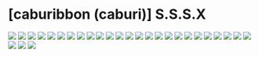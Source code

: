 # [caburibbon (caburi)] S.S.S.X
![](../img/12/00000001.jpg)
![](../img/12/00000002.jpg)
![](../img/12/00000003.jpg)
![](../img/12/00000004.jpg)
![](../img/12/00000005.jpg)
![](../img/12/00000006.jpg)
![](../img/12/00000007.jpg)
![](../img/12/00000008.jpg)
![](../img/12/00000009.jpg)
![](../img/12/00000010.jpg)
![](../img/12/00000011.jpg)
![](../img/12/00000012.jpg)
![](../img/12/00000013.jpg)
![](../img/12/00000014.jpg)
![](../img/12/00000015.jpg)
![](../img/12/00000016.jpg)
![](../img/12/00000017.jpg)
![](../img/12/00000018.jpg)
![](../img/12/00000019.jpg)
![](../img/12/00000020.jpg)
![](../img/12/00000021.jpg)
![](../img/12/00000022.jpg)
![](../img/12/00000023.jpg)
![](../img/12/00000024.jpg)
![](../img/12/00000025.jpg)
![](../img/12/00000026.jpg)
![](../img/12/00000027.jpg)
![](../img/12/00000028.jpg)
